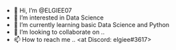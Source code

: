 - 👋 Hi, I’m @ELGIEE07
- 👀 I’m interested in Data Science
- 🌱 I’m currently learning basic Data Science and Python
- 💞️ I’m looking to collaborate on .. <still thinking about this>
- 📫 How to reach me .. <at Discord: elgiee#3617>

<!---
ELGIEE07/ELGIEE07 is a ✨ special ✨ repository because its `README.md` (this file) appears on your GitHub profile.
You can click the Preview link to take a look at your changes.
--->
